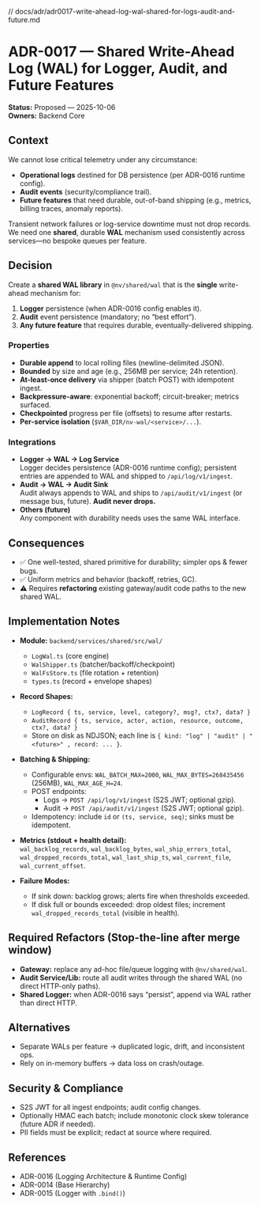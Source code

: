 // docs/adr/adr0017-write-ahead-log-wal-shared-for-logs-audit-and-future.md

# ADR-0017 — Shared Write-Ahead Log (WAL) for Logger, Audit, and Future Features

**Status:** Proposed — 2025-10-06  
**Owners:** Backend Core

## Context

We cannot lose critical telemetry under any circumstance:

- **Operational logs** destined for DB persistence (per ADR-0016 runtime config).
- **Audit events** (security/compliance trail).
- **Future features** that need durable, out-of-band shipping (e.g., metrics, billing traces, anomaly reports).

Transient network failures or log-service downtime must not drop records. We need one **shared**, durable **WAL** mechanism used consistently across services—no bespoke queues per feature.

## Decision

Create a **shared WAL library** in `@nv/shared/wal` that is the **single** write-ahead mechanism for:

1. **Logger** persistence (when ADR-0016 config enables it).
2. **Audit** event persistence (mandatory; no “best effort”).
3. **Any future feature** that requires durable, eventually-delivered shipping.

### Properties

- **Durable append** to local rolling files (newline-delimited JSON).
- **Bounded** by size and age (e.g., 256MB per service; 24h retention).
- **At-least-once delivery** via shipper (batch POST) with idempotent ingest.
- **Backpressure-aware**: exponential backoff; circuit-breaker; metrics surfaced.
- **Checkpointed** progress per file (offsets) to resume after restarts.
- **Per-service isolation** (`$VAR_DIR/nv-wal/<service>/...`).

### Integrations

- **Logger → WAL → Log Service**  
  Logger decides persistence (ADR-0016 runtime config); persistent entries are appended to WAL and shipped to `/api/log/v1/ingest`.
- **Audit → WAL → Audit Sink**  
  Audit always appends to WAL and ships to `/api/audit/v1/ingest` (or message bus, future). **Audit never drops.**
- **Others (future)**  
  Any component with durability needs uses the same WAL interface.

## Consequences

- ✅ One well-tested, shared primitive for durability; simpler ops & fewer bugs.
- ✅ Uniform metrics and behavior (backoff, retries, GC).
- ⚠ Requires **refactoring** existing gateway/audit code paths to the new shared WAL.

## Implementation Notes

- **Module:** `backend/services/shared/src/wal/`

  - `LogWal.ts` (core engine)
  - `WalShipper.ts` (batcher/backoff/checkpoint)
  - `WalFsStore.ts` (file rotation + retention)
  - `types.ts` (record + envelope shapes)

- **Record Shapes:**

  - `LogRecord { ts, service, level, category?, msg?, ctx?, data? }`
  - `AuditRecord { ts, service, actor, action, resource, outcome, ctx?, data? }`
  - Store on disk as NDJSON; each line is `{ kind: "log" | "audit" | "<future>" , record: ... }`.

- **Batching & Shipping:**

  - Configurable envs: `WAL_BATCH_MAX=2000`, `WAL_MAX_BYTES=268435456` (256MB), `WAL_MAX_AGE_H=24`.
  - POST endpoints:
    - Logs → `POST /api/log/v1/ingest` (S2S JWT; optional gzip).
    - Audit → `POST /api/audit/v1/ingest` (S2S JWT; optional gzip).
  - Idempotency: include `id` or `(ts, service, seq)`; sinks must be idempotent.

- **Metrics (stdout + health detail):**  
  `wal_backlog_records`, `wal_backlog_bytes`, `wal_ship_errors_total`, `wal_dropped_records_total`, `wal_last_ship_ts`, `wal_current_file`, `wal_current_offset`.

- **Failure Modes:**
  - If sink down: backlog grows; alerts fire when thresholds exceeded.
  - If disk full or bounds exceeded: drop oldest files; increment `wal_dropped_records_total` (visible in health).

## Required Refactors (Stop-the-line after merge window)

- **Gateway:** replace any ad-hoc file/queue logging with `@nv/shared/wal`.
- **Audit Service/Lib:** route all audit writes through the shared WAL (no direct HTTP-only paths).
- **Shared Logger:** when ADR-0016 says “persist”, append via WAL rather than direct HTTP.

## Alternatives

- Separate WALs per feature → duplicated logic, drift, and inconsistent ops.
- Rely on in-memory buffers → data loss on crash/outage.

## Security & Compliance

- S2S JWT for all ingest endpoints; audit config changes.
- Optionally HMAC each batch; include monotonic clock skew tolerance (future ADR if needed).
- PII fields must be explicit; redact at source where required.

## References

- ADR-0016 (Logging Architecture & Runtime Config)
- ADR-0014 (Base Hierarchy)
- ADR-0015 (Logger with `.bind()`)
